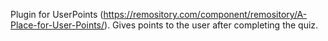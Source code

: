 Plugin for UserPoints (https://remository.com/component/remository/A-Place-for-User-Points/).
Gives points to the user after completing the quiz.
